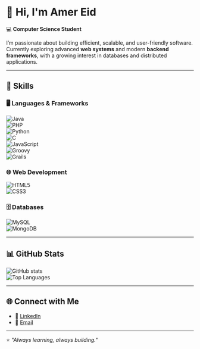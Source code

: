 # 👋 Hi, I'm Amer Eid  

💻 **Computer Science Student**  

I’m passionate about building efficient, scalable, and user-friendly software.  
Currently exploring advanced **web systems** and modern **backend frameworks**, with a growing interest in databases and distributed applications.  

---

## 🚀 Skills  

### 🖥️ Languages & Frameworks  
![Java](https://img.shields.io/badge/Java-ED8B00?style=for-the-badge&logo=java&logoColor=white)  
![PHP](https://img.shields.io/badge/PHP-777BB4?style=for-the-badge&logo=php&logoColor=white)  
![Python](https://img.shields.io/badge/Python-3776AB?style=for-the-badge&logo=python&logoColor=white)  
![C](https://img.shields.io/badge/C-00599C?style=for-the-badge&logo=c&logoColor=white)  
![JavaScript](https://img.shields.io/badge/JavaScript-F7DF1E?style=for-the-badge&logo=javascript&logoColor=black)  
![Groovy](https://img.shields.io/badge/Groovy-4298B8?style=for-the-badge&logo=apachegroovy&logoColor=white)  
![Grails](https://img.shields.io/badge/Grails-47848F?style=for-the-badge&logo=grails&logoColor=white)  

### 🌐 Web Development  
![HTML5](https://img.shields.io/badge/HTML5-E34F26?style=for-the-badge&logo=html5&logoColor=white)  
![CSS3](https://img.shields.io/badge/CSS3-1572B6?style=for-the-badge&logo=css3&logoColor=white)  

### 🗄️ Databases  
![MySQL](https://img.shields.io/badge/MySQL-4479A1?style=for-the-badge&logo=mysql&logoColor=white)  
![MongoDB](https://img.shields.io/badge/MongoDB-4EA94B?style=for-the-badge&logo=mongodb&logoColor=white)  

---

## 📊 GitHub Stats  

![GitHub stats](https://github-readme-stats.vercel.app/api?username=Amer-Eid12&show_icons=true&theme=radical)  
![Top Languages](https://github-readme-stats.vercel.app/api/top-langs/?username=Amer-Eid12&layout=compact&theme=radical)  

---

## 🌐 Connect with Me  

- 💼 [LinkedIn](https://www.linkedin.com/in/amer-eid12)  
- 📧 [Email](mailto:amereid666@gmail.com)  

---
⭐️ _"Always learning, always building."_  
